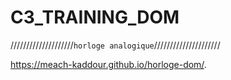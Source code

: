 # C3_TRAINING_DOM
////////////////////`horloge analogique`/////////////////////

 https://meach-kaddour.github.io/horloge-dom/.

